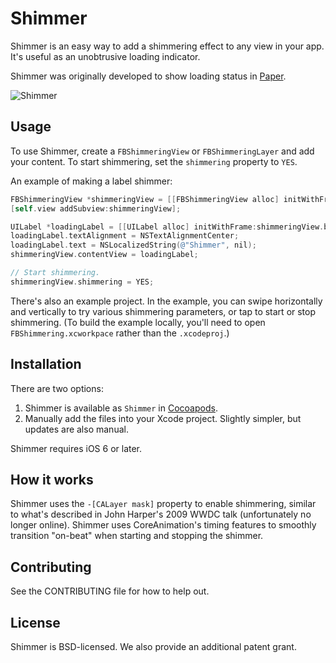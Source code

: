 # Shimmer
Shimmer is an easy way to add a shimmering effect to any view in your app. It's useful as an unobtrusive loading indicator.

Shimmer was originally developed to show loading status in [Paper](http://facebook.com/paper).

![Shimmer](https://github.com/facebook/Shimmer/blob/master/shimmer.gif?raw=true)

## Usage
To use Shimmer, create a `FBShimmeringView` or `FBShimmeringLayer` and add your content. To start shimmering, set the `shimmering` property to `YES`.

An example of making a label shimmer:

```objective-c
FBShimmeringView *shimmeringView = [[FBShimmeringView alloc] initWithFrame:self.view.bounds];
[self.view addSubview:shimmeringView];

UILabel *loadingLabel = [[UILabel alloc] initWithFrame:shimmeringView.bounds];
loadingLabel.textAlignment = NSTextAlignmentCenter;
loadingLabel.text = NSLocalizedString(@"Shimmer", nil);
shimmeringView.contentView = loadingLabel;

// Start shimmering.
shimmeringView.shimmering = YES;
```

There's also an example project. In the example, you can swipe horizontally and vertically to try various shimmering parameters, or tap to start or stop shimmering. (To build the example locally, you'll need to open `FBShimmering.xcworkpace` rather than the `.xcodeproj`.)

## Installation
There are two options:

 1. Shimmer is available as `Shimmer` in [Cocoapods](http://cocoapods.org).
 2. Manually add the files into your Xcode project. Slightly simpler, but updates are also manual.

Shimmer requires iOS 6 or later.

## How it works
Shimmer uses the `-[CALayer mask]` property to enable shimmering, similar to what's described in John Harper's 2009 WWDC talk (unfortunately no longer online). Shimmer uses CoreAnimation's timing features to smoothly transition "on-beat" when starting and stopping the shimmer.

## Contributing
See the CONTRIBUTING file for how to help out.

## License
Shimmer is BSD-licensed. We also provide an additional patent grant.

